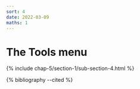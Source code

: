 ```yaml
---
sort: 4
date: 2022-03-09
maths: 1
---
```


# The Tools menu

{% include chap-5/section-1/sub-section-4.html %}

{% bibliography --cited %}

